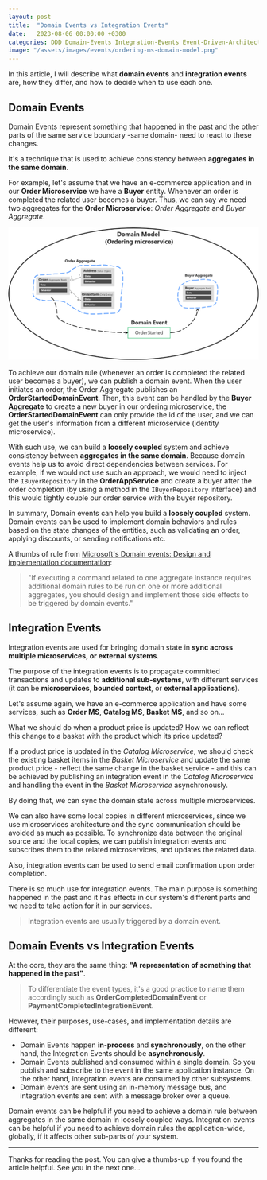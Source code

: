 ```yaml
---
layout: post
title:  "Domain Events vs Integration Events"
date:   2023-08-06 00:00:00 +0300
categories: DDD Domain-Events Integration-Events Event-Driven-Architecture
image: "/assets/images/events/ordering-ms-domain-model.png"
---
```


In this article, I will describe what **domain events** and **integration events** are, how they differ, and how to decide when to use each one. 

## Domain Events

Domain Events represent something that happened in the past and the other parts of the same service boundary -same domain- need to react to these changes. 

It's a technique that is used to achieve consistency between **aggregates in the same domain**. 

For example, let's assume that we have an e-commerce application and in our **Order Microservice** we have a **Buyer** entity. Whenever an order is completed the related user becomes a buyer. Thus, we can say we need two aggregates for the **Order Microservice**: *Order Aggregate* and *Buyer Aggregate*.

![](/assets/images/events/ordering-ms-domain-model.png)

To achieve our domain rule (whenever an order is completed the related user becomes a buyer), we can publish a domain event. When the user initiates an order, the Order Aggregate publishes an **OrderStartedDomainEvent**. Then, this event can be handled by the **Buyer Aggregate** to create a new buyer in our ordering microservice, the **OrderStartedDomainEvent** can only provide the id of the user, and we can get the user's information from a different microservice (identity microservice).

With such use, we can build a **loosely coupled** system and achieve consistency between **aggregates in the same domain**. Because domain events help us to avoid direct dependencies between services. For example, if we would not use such an approach, we would need to inject the `IBuyerRepository` in the **OrderAppService** and create a buyer after the order completion (by using a method in the `IBuyerRepository` interface) and this would tightly couple our order service with the buyer repository.

In summary, Domain events can help you build a **loosely coupled** system. Domain events can be used to implement domain behaviors and rules based on the state changes of the entities, such as validating an order, applying discounts, or sending notifications etc.

A thumbs of rule from [Microsoft's Domain events: Design and implementation documentation](https://learn.microsoft.com/en-us/dotnet/architecture/microservices/microservice-ddd-cqrs-patterns/domain-events-design-implementation#domain-events-as-a-preferred-way-to-trigger-side-effects-across-multiple-aggregates-within-the-same-domain):

> "If executing a command related to one aggregate instance requires additional domain rules to be run on one or more additional aggregates, you should design and implement those side effects to be triggered by domain events."

## Integration Events

Integration events are used for bringing domain state in **sync across multiple microservices, or external systems**.

The purpose of the integration events is to propagate committed transactions and updates to **additional sub-systems**, with different services (it can be **microservices**, **bounded context**, or **external applications**).

Let's assume again, we have an e-commerce application and have some services, such as **Order MS**, **Catalog MS**, **Basket MS**, and so on... 

What we should do when a product price is updated? How we can reflect this change to a basket with the product which its price updated?

If a product price is updated in the *Catalog Microservice*, we should check the existing basket items in the *Basket Microservice* and update the same product price - reflect the same change in the basket service - and this can be achieved by publishing an integration event in the *Catalog Microservice* and handling the event in the *Basket Microservice* asynchronously.

By doing that, we can sync the domain state across multiple microservices. 

We can also have some local copies in different microservices, since we use microservices architecture and the sync communication should be avoided as much as possible. To synchronize data between the original source and the local copies, we can publish integration events and subscribes them to the related microservices, and updates the related data.

Also, integration events can be used to send email confirmation upon order completion.

There is so much use for integration events. The main purpose is something happened in the past and it has effects in our system's different parts and we need to take action for it in our services.

> Integration events are usually triggered by a domain event.

## Domain Events vs Integration Events

At the core, they are the same thing: **"A representation of something that happened in the past"**. 

> To differentiate the event types, it's a good practice to name them accordingly such as **OrderCompletedDomainEvent** or **PaymentCompletedIntegrationEvent**.

However, their purposes, use-cases, and implementation details are different:

* Domain Events happen **in-process** and **synchronously**, on the other hand, the Integration Events should be **asynchronously**.
* Domain Events published and consumed within a single domain. So you publish and subscribe to the event in the same application instance. On the other hand, integration events are consumed by other subsystems.
* Domain events are sent using an in-memory message bus, and integration events are sent with a message broker over a queue.

Domain events can be helpful if you need to achieve a domain rule between aggregates in the same domain in loosely coupled ways. Integration events can be helpful if you need to achieve domain rules the application-wide, globally, if it affects other sub-parts of your system.

---

Thanks for reading the post. You can give a thumbs-up if you found the article helpful. See you in the next one...